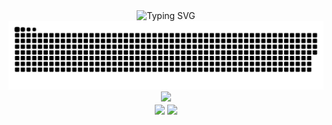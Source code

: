 <div align="center">
    <img src="https://readme-typing-svg.demolab.com?font=Fira+Code&pause=1000&center=true&vCenter=true&width=435&lines=console.log('welcome')" alt="Typing SVG" />
</div>

<div align="center">
    <picture>
        <source media="(prefers-color-scheme: dark)" srcset="https://raw.githubusercontent.com/LHabc-me/LHabc-me/output/github-contribution-grid-snake-dark.svg">
        <source media="(prefers-color-scheme: light)" srcset="https://raw.githubusercontent.com/LHabc-me/LHabc-me/output/github-contribution-grid-snake.svg">
        <img alt="Snake" src="https://raw.githubusercontent.com/LHabc-me/LHabc-me/output/github-contribution-grid-snake.svg">
    </picture>
</div>
<div align="center">
    <img src="https://github-readme-activity-graph.cyclic.app/graph?username=LHabc-me&theme=tokyo-night"
         >
<div>
<div align="center">
    <img src="https://github-readme-stats.vercel.app/api?username=LHabc-me&count_private=true&theme=tokyonight"
        align="center"
        height=251rm
        >
    <img src="https://github-readme-stats.vercel.app/api/top-langs/?username=LHabc-me"
        align="center"
        height=251rm
        >
</div>
